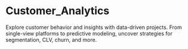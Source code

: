 # Customer_Analytics
Explore customer behavior and insights with data-driven projects. From single-view platforms to predictive modeling, uncover strategies for segmentation, CLV, churn, and more.
